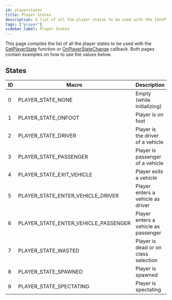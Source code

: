 ```yaml
---
id: playerstates
title: Player States
description: A list of all the player states to be used with the [GetPlayerState](../functions/GetPlayerState.md) function or [OnPlayerStateChange](../callbacks/OnPlayerStateChange.md) callback.
tags: ["player"]
sidebar_label: Player States
---
```


This page compiles the list of all the player states to be used with the [GetPlayerState](../functions/GetPlayerState.md) function or [OnPlayerStateChange](../callbacks/OnPlayerStateChange.md) callback. Both pages contain examples on how to use the values below.

## States

| ID  | Macro                                | Description                          |
| --- | ------------------------------------ | ------------------------------------ |
| 0   | PLAYER_STATE_NONE                    | Empty (while initializing)           |
| 1   | PLAYER_STATE_ONFOOT                  | Player is on foot                    |
| 2   | PLAYER_STATE_DRIVER                  | Player is the driver of a vehicle    |
| 3   | PLAYER_STATE_PASSENGER               | Player is passenger of a vehicle     |
| 4   | PLAYER_STATE_EXIT_VEHICLE            | Player exits a vehicle               |
| 5   | PLAYER_STATE_ENTER_VEHICLE_DRIVER    | Player enters a vehicle as driver    |
| 6   | PLAYER_STATE_ENTER_VEHICLE_PASSENGER | Player enters a vehicle as passenger |
| 7   | PLAYER_STATE_WASTED                  | Player is dead or on class selection |
| 8   | PLAYER_STATE_SPAWNED                 | Player is spawned                    |
| 9   | PLAYER_STATE_SPECTATING              | Player is spectating                 |
